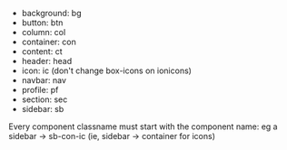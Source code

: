 - background: bg
- button: btn
- column: col
- container: con
- content: ct
- header: head
- icon: ic (don't change box-icons on ionicons)
- navbar: nav
- profile: pf
- section: sec
- sidebar: sb


Every component classname must start with the component name:
eg a sidebar -> sb-con-ic (ie, sidebar -> container for icons)